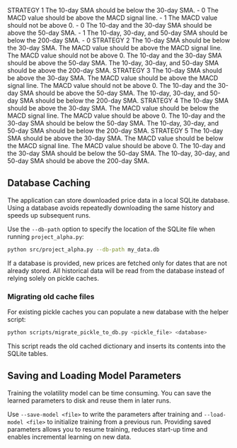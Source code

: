 STRATEGY 1
The 10-day SMA should be below the 30-day SMA. - 0
The MACD value should be above the MACD signal line. - 1
The MACD value should not be above 0. - 0
The 10-day and the 30-day SMA should be above the 50-day SMA. - 1
The 10-day, 30-day, and 50-day SMA should be below the 200-day SMA. - 0
STRATEGY 2
The 10-day SMA should be below the 30-day SMA.
The MACD value should be above the MACD signal line.
The MACD value should not be above 0.
The 10-day and the 30-day SMA should be above the 50-day SMA.
The 10-day, 30-day, and 50-day SMA should be above the 200-day SMA.
STRATEGY 3
The 10-day SMA should be above the 30-day SMA.
The MACD value should be above the MACD signal line.
The MACD value should not be above 0.
The 10-day and the 30-day SMA should be above the 50-day SMA.
The 10-day, 30-day, and 50-day SMA should be below the 200-day SMA.
STRATEGY 4
The 10-day SMA should be above the 30-day SMA.
The MACD value should be below the MACD signal line.
The MACD value should be above 0.
The 10-day and the 30-day SMA should be below the 50-day SMA.
The 10-day, 30-day, and 50-day SMA should be below the 200-day SMA.
STRATEGY 5
The 10-day SMA should be above the 30-day SMA.
The MACD value should be below the MACD signal line.
The MACD value should be above 0.
The 10-day and the 30-day SMA should be below the 50-day SMA.
The 10-day, 30-day, and 50-day SMA should be above the 200-day SMA.
## Database Caching

The application can store downloaded price data in a local SQLite database.  Using a database avoids repeatedly downloading the same history and speeds up subsequent runs.

Use the `--db-path` option to specify the location of the SQLite file when running `project_alpha.py`:

```bash
python src/project_alpha.py --db-path my_data.db
```

If a database is provided, new prices are fetched only for dates that are not already stored. All historical data will be read from the database instead of relying solely on pickle caches.

### Migrating old cache files

For existing pickle caches you can populate a new database with the helper script:

```bash
python scripts/migrate_pickle_to_db.py <pickle_file> <database>
```

This script reads the old cached dictionary and inserts its contents into the SQLite tables.

## Saving and Loading Model Parameters

Training the volatility model can be time consuming.  You can save the learned
parameters to disk and reuse them in later runs.

Use `--save-model <file>` to write the parameters after training and
`--load-model <file>` to initialize training from a previous run.  Providing
saved parameters allows you to resume training, reduces start-up time and
enables incremental learning on new data.
